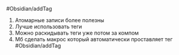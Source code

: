 #Obsidian/addTag 
1. Атомарные записи более полезны
2. Лучше использовать теги
3. Можно раскидывать теги уже потом за компом
4. Мб сделать макрос который автоматически проставляет тег #Obsidian/addTag 